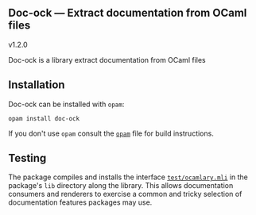 Doc-ock — Extract documentation from OCaml files
------------------------------------------------
v1.2.0

Doc-ock is a library extract documentation from OCaml files

## Installation

Doc-ock can be installed with `opam`:

    opam install doc-ock

If you don't use `opam` consult the [`opam`](opam) file for build instructions.

## Testing

The package compiles and installs the interface
[`test/ocamlary.mli`](test/ocamlary.mli) in the package's `lib`
directory along the library. This allows documentation consumers and
renderers to exercise a common and tricky selection of documentation
features packages may use.
